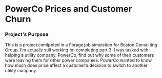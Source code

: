 # PowerCo Prices and Customer Churn

### Project's Purpose

This is a project comlpeted in a Forage job simulation for Boston Consulting Group. I'm actually still working on completing part 3. I was tasked with helping a utility company, PowerCo, find out why some of their customers were leaving them for other power companies. PowerCo wanted to know how much does price affect a customer’s decision to switch to another utility company.
